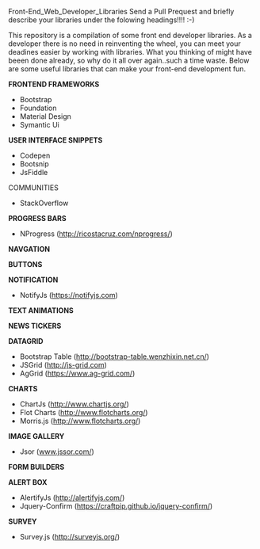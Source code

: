 Front-End_Web_Developer_Libraries
Send a Pull Prequest and briefly describe your libraries under the folowing headings!!!! :-)

This repository is a compilation of some front end developer libraries. As a developer there is no need in reinventing the wheel, you can meet your deadines easier by working with libraries. What you thinking of might have beeen done already, so why do it all over again..such a time waste. Below are some useful libraries that can make your front-end development fun.

**FRONTEND FRAMEWORKS**

- Bootstrap
- Foundation
- Material Design
- Symantic Ui

**USER INTERFACE SNIPPETS** 
- Codepen
- Bootsnip
- JsFiddle

COMMUNITIES
- StackOverflow

**PROGRESS BARS**
- NProgress (http://ricostacruz.com/nprogress/)

**NAVGATION**

**BUTTONS**

**NOTIFICATION**
- NotifyJs (https://notifyjs.com)


**TEXT ANIMATIONS**

**NEWS TICKERS**

**DATAGRID**
- Bootstrap Table (http://bootstrap-table.wenzhixin.net.cn/)
- JSGrid (http://js-grid.com)
- AgGrid (https://www.ag-grid.com/)

**CHARTS**
- ChartJs (http://www.chartjs.org/)
- Flot Charts (http://www.flotcharts.org/)
- Morris.js (http://www.flotcharts.org/)

**IMAGE GALLERY**
- Jsor (www.jssor.com/)

**FORM BUILDERS**

**ALERT BOX**
- AlertifyJs (http://alertifyjs.com/)
- Jquery-Confirm (https://craftpip.github.io/jquery-confirm/)

**SURVEY**
- Survey.js (http://surveyjs.org/)
